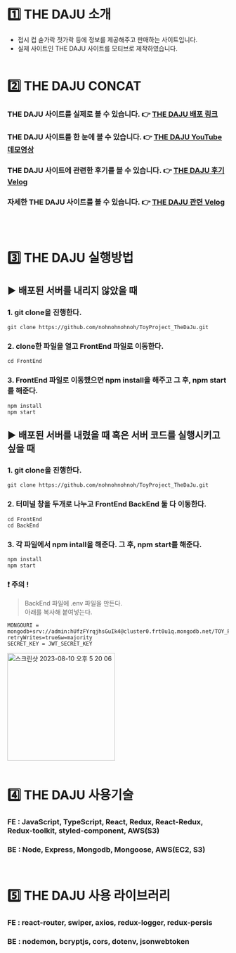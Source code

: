 # :one: THE DAJU 소개

- 접시 컵 숟가락 젓가락 등에 정보를 제공해주고 판매하는 사이트입니다.
- 실제 사이트인 THE DAJU 사이트를 모티브로 제작하였습니다.
  <br/>
  <br/>

# :two: THE DAJU CONCAT

### THE DAJU 사이트를 실제로 볼 수 있습니다. :point_right: [THE DAJU 배포 링크](http://fethedaju.s3-website.ap-northeast-2.amazonaws.com/)<br/>

### THE DAJU 사이트를 한 눈에 볼 수 있습니다. :point_right: [THE DAJU YouTube 데모영상](https://www.youtube.com/watch?v=-OFUjqkxnTY&list=PLHbABm9_UpIukFrGGQ6Yi__c6gM5rCEP3)<br/>

### THE DAJU 사이트에 관련한 후기를 볼 수 있습니다. :point_right: [THE DAJU 후기 Velog](https://velog.io/@nohnohnohnoh/ToyProject%EB%8D%94%EB%8B%A4%EC%A3%BC-%ED%9B%84%EA%B8%B0)<br/>

### 자세한 THE DAJU 사이트를 볼 수 있습니다. :point_right: [THE DAJU 관련 Velog](https://velog.io/@nohnohnohnoh/series/ToyProject%EB%8D%94%EB%8B%A4%EC%A3%BC)

<br/>
<br/>

# :three: THE DAJU 실행방법

## :arrow_forward: 배포된 서버를 내리지 않았을 때

### 1. git clone을 진행한다.

```
git clone https://github.com/nohnohnohnoh/ToyProject_TheDaJu.git
```

### 2. clone한 파일을 열고 FrontEnd 파일로 이동한다.

```
cd FrontEnd
```

### 3. FrontEnd 파일로 이동했으면 npm install을 해주고 그 후, npm start를 해준다.

```
npm install
npm start
```

## :arrow_forward: 배포된 서버를 내렸을 때 혹은 서버 코드를 실행시키고 싶을 때

### 1. git clone을 진행한다.

```
git clone https://github.com/nohnohnohnoh/ToyProject_TheDaJu.git
```

### 2. 터미널 창을 두개로 나누고 FrontEnd BackEnd 둘 다 이동한다.

```
cd FrontEnd
cd BackEnd
```

### 3. 각 파일에서 npm intall을 해준다. 그 후, npm start를 해준다.

```
npm install
npm start
```

### :heavy_exclamation_mark: 주의 !

> BackEnd 파일에 .env 파일을 만든다.<br/>
> 아래를 복사해 붙여넣는다.

```
MONGOURI = mongodb+srv://admin:hUfzFYrqjhsGuIk4@cluster0.frt0u1q.mongodb.net/TOY_PROJECT?retryWrites=true&w=majority
SECRET_KEY = JWT_SECRET_KEY
```

 <img width="245" alt="스크린샷 2023-08-10 오후 5 20 06" src="https://github.com/nohnohnohnoh/ToyProject_TheDaJu/assets/97607572/7159df1c-43d5-4674-ad51-3315f3b88dd1">
<br/>
<br/>

# :four: THE DAJU 사용기술

### FE : JavaScript, TypeScript, React, Redux, React-Redux, <br/>Redux-toolkit, styled-component, AWS(S3)

### BE : Node, Express, Mongodb, Mongoose, AWS(EC2, S3)

<br/>

# :five: THE DAJU 사용 라이브러리

### FE : react-router, swiper, axios, redux-logger, redux-persis

### BE : nodemon, bcryptjs, cors, dotenv, jsonwebtoken
